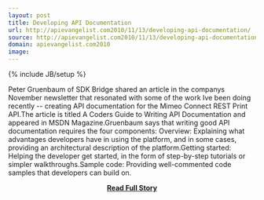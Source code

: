 ```yaml
---
layout: post
title: Developing API Documentation
url: http://apievangelist.com2010/11/13/developing-api-documentation/
source: http://apievangelist.com2010/11/13/developing-api-documentation/
domain: apievangelist.com2010
image: 
---
```

{% include JB/setup %}<p>Peter Gruenbaum of SDK Bridge shared an article in the companys November newsletter that resonated with some of the work Ive been doing recently -- creating API documentation for the Mimeo Connect REST Print API.The article is titled A Coders Guide to Writing API Documentation and appeared in MSDN Magazine.Gruenbaum says that writing good API documentation requires the four components: Overview: Explaining what advantages developers have in using the platform, and in some cases, providing an architectural description of the platform.Getting started: Helping the developer get started, in the form of step-by-step tutorials or simpler walkthroughs.Sample code: Providing well-commented code samples that developers can build on.</p>
<center><p><a href="http://apievangelist.com2010/11/13/developing-api-documentation/" style='padding:25px; font-sze:18px; font-weight: bold;'>Read Full Story</a></p></center>
